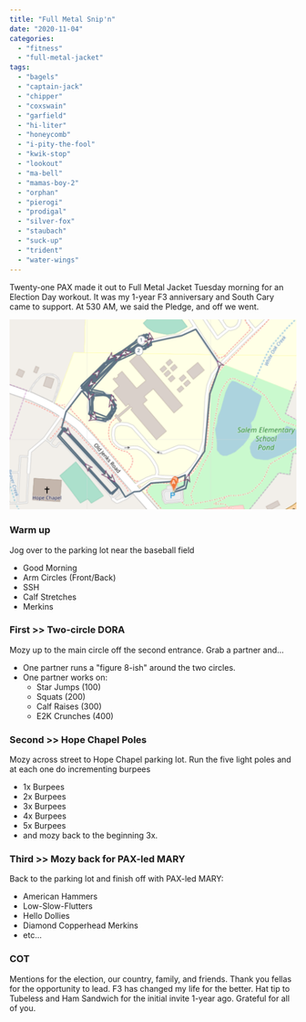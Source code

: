 ```yaml
---
title: "Full Metal Snip'n"
date: "2020-11-04"
categories: 
  - "fitness"
  - "full-metal-jacket"
tags: 
  - "bagels"
  - "captain-jack"
  - "chipper"
  - "coxswain"
  - "garfield"
  - "hi-liter"
  - "honeycomb"
  - "i-pity-the-fool"
  - "kwik-stop"
  - "lookout"
  - "ma-bell"
  - "mamas-boy-2"
  - "orphan"
  - "pierogi"
  - "prodigal"
  - "silver-fox"
  - "staubach"
  - "suck-up"
  - "trident"
  - "water-wings"
---
```


Twenty-one PAX made it out to Full Metal Jacket Tuesday morning for an Election Day workout. It was my 1-year F3 anniversary and South Cary came to support. At 530 AM, we said the Pledge, and off we went.

![](images/Screen-Shot-2020-11-04-at-3.17.20-PM-1024x678.png)

### Warm up

Jog over to the parking lot near the baseball field

- Good Morning
- Arm Circles (Front/Back)
- SSH
- Calf Stretches
- Merkins

### First >> Two-circle DORA

Mozy up to the main circle off the second entrance. Grab a partner and...

- One partner runs a "figure 8-ish" around the two circles.
- One partner works on:
    - Star Jumps (100)
    - Squats (200)
    - Calf Raises (300)
    - E2K Crunches (400)

### Second >> Hope Chapel Poles

Mozy across street to Hope Chapel parking lot. Run the five light poles and at each one do incrementing burpees

- 1x Burpees
- 2x Burpees
- 3x Burpees
- 4x Burpees
- 5x Burpees
- and mozy back to the beginning 3x.

### Third >> Mozy back for PAX-led MARY

Back to the parking lot and finish off with PAX-led MARY:

- American Hammers
- Low-Slow-Flutters
- Hello Dollies
- Diamond Copperhead Merkins
- etc...

### COT

Mentions for the election, our country, family, and friends. Thank you fellas for the opportunity to lead. F3 has changed my life for the better. Hat tip to Tubeless and Ham Sandwich for the initial invite 1-year ago. Grateful for all of you.
